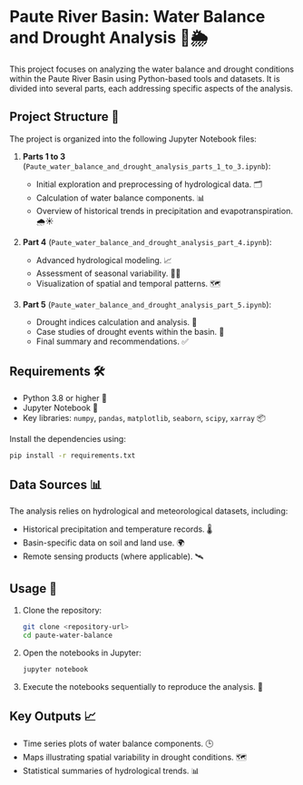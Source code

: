 # Paute River Basin: Water Balance and Drought Analysis 🌊🌦️

This project focuses on analyzing the water balance and drought conditions within the Paute River Basin using Python-based tools and datasets. It is divided into several parts, each addressing specific aspects of the analysis.

## Project Structure 📂

The project is organized into the following Jupyter Notebook files:

1. **Parts 1 to 3** (`Paute_water_balance_and_drought_analysis_parts_1_to_3.ipynb`):
   - Initial exploration and preprocessing of hydrological data. 🗂️
   - Calculation of water balance components. 📊
   - Overview of historical trends in precipitation and evapotranspiration. 🌧️☀️

2. **Part 4** (`Paute_water_balance_and_drought_analysis_part_4.ipynb`):
   - Advanced hydrological modeling. 📈
   - Assessment of seasonal variability. 🍂🌷
   - Visualization of spatial and temporal patterns. 🗺️

3. **Part 5** (`Paute_water_balance_and_drought_analysis_part_5.ipynb`):
   - Drought indices calculation and analysis. 🌵
   - Case studies of drought events within the basin. 📖
   - Final summary and recommendations. ✅

## Requirements 🛠️

- Python 3.8 or higher 🐍
- Jupyter Notebook 📓
- Key libraries: `numpy`, `pandas`, `matplotlib`, `seaborn`, `scipy`, `xarray` 📦

Install the dependencies using:
```bash
pip install -r requirements.txt
```

## Data Sources 📊

The analysis relies on hydrological and meteorological datasets, including:
- Historical precipitation and temperature records. 🌡️
- Basin-specific data on soil and land use. 🌍
- Remote sensing products (where applicable). 🛰️

## Usage 🚀

1. Clone the repository:
   ```bash
   git clone <repository-url>
   cd paute-water-balance
   ```

2. Open the notebooks in Jupyter:
   ```bash
   jupyter notebook
   ```

3. Execute the notebooks sequentially to reproduce the analysis. 🔄

## Key Outputs 📈

- Time series plots of water balance components. 🕒
- Maps illustrating spatial variability in drought conditions. 🗺️
- Statistical summaries of hydrological trends. 📊
